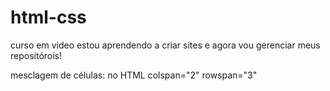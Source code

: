 # html-css

curso em video
estou aprendendo a criar sites e agora vou gerenciar meus repositórois!

mesclagem de células: no HTML
colspan="2" <!--para uma espansão de coluna -->
rowspan="3" <!--para uma espansão de linha-->
